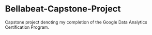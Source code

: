 # Bellabeat-Capstone-Project
Capstone project denoting my completion of the Google Data Analytics Certification Program.

